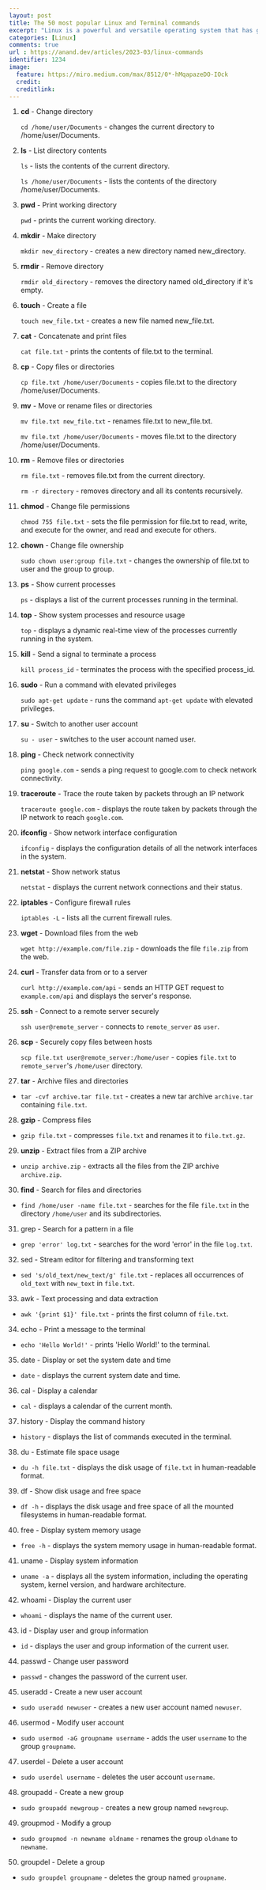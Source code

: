 ```yaml
---
layout: post
title: The 50 most popular Linux and Terminal commands
excerpt: "Linux is a powerful and versatile operating system that has gained immense popularity in recent years, especially among developers and system administrators. The terminal, also known as the command line interface (CLI), is a powerful tool that allows users to interact with the operating system using text commands. In this article, we'll discuss the 50 most popular Linux and Terminal commands that you should know to navigate and manage your Linux system efficiently. These commands are organized into categories, and we'll provide examples for each command to help you understand how they work. Whether you're a beginner or an experienced Linux user, mastering these commands will help you become more productive and efficient on the command line."
categories: [Linux]
comments: true
url : https://anand.dev/articles/2023-03/linux-commands
identifier: 1234
image:
  feature: https://miro.medium.com/max/8512/0*-hMqapazeDO-IOck
  credit: 
  creditlink: 
---
```

<!-- **Navigation and File Management:** -->

01. **cd** - Change directory
	
	`cd /home/user/Documents` - changes the current directory to /home/user/Documents.

02. **ls** - List directory contents
	
	`ls` - lists the contents of the current directory.
	
	`ls /home/user/Documents` - lists the contents of the directory /home/user/Documents.

03. **pwd** - Print working directory
	
	`pwd` - prints the current working directory.

04. **mkdir** - Make directory
	
	`mkdir new_directory` - creates a new directory named new_directory.

05. **rmdir** - Remove directory
	
	`rmdir old_directory` - removes the directory named old_directory if it's empty.

06. **touch** - Create a file
	
	`touch new_file.txt` - creates a new file named new_file.txt.

07. **cat** - Concatenate and print files
	
	`cat file.txt` - prints the contents of file.txt to the terminal.

08. **cp** - Copy files or directories

	`cp file.txt /home/user/Documents` - copies file.txt to the directory /home/user/Documents.

09. **mv** - Move or rename files or directories
	
	`mv file.txt new_file.txt` - renames file.txt to new_file.txt.

	`mv file.txt /home/user/Documents` - moves file.txt to the directory /home/user/Documents.

10. **rm** - Remove files or directories

	`rm file.txt` - removes file.txt from the current directory.
	
	`rm -r directory` - removes directory and all its contents recursively.

	<!-- **Permissions and Ownership:** -->
11. **chmod** - Change file permissions
		
	`chmod 755 file.txt` - sets the file permission for file.txt to read, write, and execute for the owner, and read and execute for others.
12. **chown** - Change file ownership
	
	`sudo chown user:group file.txt` - changes the ownership of file.txt to user and the group to group.
	<!-- #### Process Management: -->
13. **ps** - Show current processes
	
	`ps` - displays a list of the current processes running in the terminal.
14. **top** - Show system processes and resource usage
	
	`top` - displays a dynamic real-time view of the processes currently running in the system.
15. **kill** - Send a signal to terminate a process

	`kill process_id` - terminates the process with the specified process_id.
	<!-- #### User and Authentication: -->
16. **sudo** - Run a command with elevated privileges
	
	`sudo apt-get update` - runs the command `apt-get update` with elevated privileges.
17. **su** - Switch to another user account

	`su - user` - switches to the user account named user.
	<!-- #### Network: -->
18. **ping** - Check network connectivity

	`ping google.com` - sends a ping request to google.com to check network connectivity.
19. **traceroute** - Trace the route taken by packets through an IP network

	`traceroute google.com` - displays the route taken by packets through the IP network to reach `google.com`.
20. **ifconfig** - Show network interface configuration

	`ifconfig` - displays the configuration details of all the network interfaces in the system.

21. **netstat** - Show network status

      `netstat` - displays the current network connections and their status.
22. **iptables** - Configure firewall rules
   
      `iptables -L` - lists all the current firewall rules.
23. **wget** - Download files from the web
   
      `wget http://example.com/file.zip` - downloads the file `file.zip` from the web.
24. **curl** - Transfer data from or to a server

      `curl http://example.com/api` - sends an HTTP GET request to `example.com/api` and displays the server's response.
25. **ssh** - Connect to a remote server securely

      `ssh user@remote_server` - connects to `remote_server` as `user`.
26. **scp** - Securely copy files between hosts

      `scp file.txt user@remote_server:/home/user` - copies `file.txt` to `remote_server`'s `/home/user` directory.
	
	<!-- #### Archiving and Compression: -->

27. **tar** - Archive files and directories
   - `tar -cvf archive.tar file.txt` - creates a new tar archive `archive.tar` containing `file.txt`.

28. **gzip** - Compress files
   - `gzip file.txt` - compresses `file.txt` and renames it to `file.txt.gz`.

29. **unzip** - Extract files from a ZIP archive
   - `unzip archive.zip` - extracts all the files from the ZIP archive `archive.zip`.
<!-- #### Search and Text Manipulation: -->
30. **find** - Search for files and directories
   - `find /home/user -name file.txt` - searches for the file `file.txt` in the directory `/home/user` and its subdirectories.

31. grep - Search for a pattern in a file
   - `grep 'error' log.txt` - searches for the word 'error' in the file `log.txt`.

32. sed - Stream editor for filtering and transforming text
   - `sed 's/old_text/new_text/g' file.txt` - replaces all occurrences of `old_text` with `new_text` in `file.txt`.

33. awk - Text processing and data extraction
   - `awk '{print $1}' file.txt` - prints the first column of `file.txt`.

34. echo - Print a message to the terminal
   - `echo 'Hello World!'` - prints 'Hello World!' to the terminal.

35. date - Display or set the system date and time
   - `date` - displays the current system date and time.

36. cal - Display a calendar
   - `cal` - displays a calendar of the current month.

37. history - Display the command history
   - `history` - displays the list of commands executed in the terminal.

38. du - Estimate file space usage
   - `du -h file.txt` - displays the disk usage of `file.txt` in human-readable format.
<!-- #### Disk and Memory Usage: -->

39. df - Show disk usage and free space
   - `df -h` - displays the disk usage and free space of all the mounted filesystems in human-readable format.

40. free - Display system memory usage
   - `free -h` - displays the system memory usage in human-readable format.
<!-- #### System Information and Utilities: -->
41. uname - Display system information
   - `uname -a` - displays all the system information, including the operating system, kernel version, and hardware architecture.

42. whoami - Display the current user
   - `whoami` - displays the name of the current user.

43. id - Display user and group information
   - `id` - displays the user and group information of the current user.

44. passwd - Change user password
   - `passwd` - changes the password of the current user.

45. useradd - Create a new user account
   - `sudo useradd newuser` - creates a new user account named `newuser`.

46. usermod - Modify user account
   - `sudo usermod -aG groupname username` - adds the user `username` to the group `groupname`.

47. userdel - Delete a user account
   - `sudo userdel username` - deletes the user account `username`.

48. groupadd - Create a new group
   - `sudo groupadd newgroup` - creates a new group named `newgroup`.

49. groupmod - Modify a group
   - `sudo groupmod -n newname oldname` - renames the group `oldname` to `newname`.

50. groupdel - Delete a group
   - `sudo groupdel groupname` - deletes the group named `groupname`.




